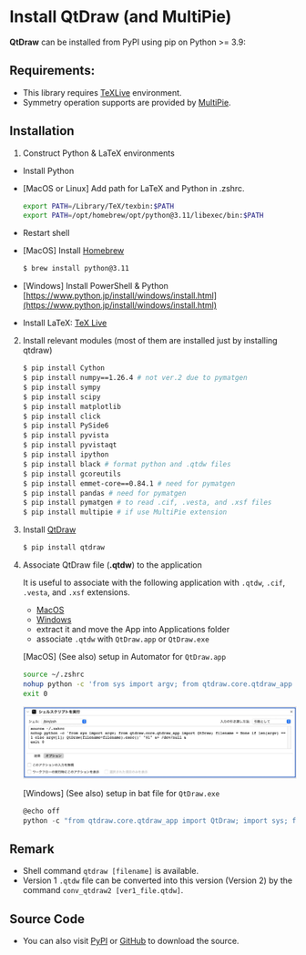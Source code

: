 # Install QtDraw (and MultiPie)

**QtDraw** can be installed from PyPI using pip on Python >= 3.9:


## Requirements:
- This library requires [TeXLive](https://www.tug.org/texlive/) environment.
- Symmetry operation supports are provided by [MultiPie](https://github.com/CMT-MU/MultiPie).

## Installation

1. Construct Python & LaTeX environments
- Install Python
- [MacOS or Linux] Add path for LaTeX and Python in .zshrc.
    ```bash
    export PATH=/Library/TeX/texbin:$PATH
    export PATH=/opt/homebrew/opt/python@3.11/libexec/bin:$PATH
    ```
- Restart shell
- [MacOS] Install [Homebrew](https://brew.sh/index_ja)
    ```bash
    $ brew install python@3.11
    ```
- [Windows] Install PowerShell & Python [https://www.python.jp/install/windows/install.html](https://www.python.jp/install/windows/install.html)

- Install LaTeX: [TeX Live](https://www.tug.org/texlive/doc/texlive-ja/texlive-ja.pdf)

2. Install relevant modules (most of them are installed just by installing qtdraw)
    ```bash
    $ pip install Cython
    $ pip install numpy==1.26.4 # not ver.2 due to pymatgen
    $ pip install sympy
    $ pip install scipy
    $ pip install matplotlib
    $ pip install click
    $ pip install PySide6
    $ pip install pyvista
    $ pip install pyvistaqt
    $ pip install ipython
    $ pip install black # format python and .qtdw files
    $ pip install gcoreutils
    $ pip install emmet-core==0.84.1 # need for pymatgen
    $ pip install pandas # need for pymatgen
    $ pip install pymatgen # to read .cif, .vesta, and .xsf files
    $ pip install multipie # if use MultiPie extension
    ```

3. Install [QtDraw](https://cmt-mu.github.io/QtDraw/)

    ```bash
    $ pip install qtdraw
    ```

4. Associate QtDraw file (**.qtdw**) to the application

    It is useful to associate with the following application with `.qtdw`, `.cif`, `.vesta`, and `.xsf` extensions.
   - [MacOS](https://github.com/CMT-MU/QtDraw/tree/main/others/QtDraw_MacApp.zip)
   - [Windows](https://github.com/CMT-MU/QtDraw/tree/main/others/QtDraw_WinApp.zip)
   - extract it and move the App into Applications folder
   - associate `.qtdw` with `QtDraw.app` or `QtDraw.exe`

    [MacOS] (See also) setup in Automator for `QtDraw.app`
    ```bash
    source ~/.zshrc
    nohup python -c 'from sys import argv; from qtdraw.core.qtdraw_app import QtDraw; filename = None if len(argv) == 1 else argv[1]; QtDraw(filename=filename).exec()' "$1" &> /dev/null &
    exit 0
    ```
    ![automator.jpg](fig/automator.jpg)

    [Windows] (See also) setup in bat file for `QtDraw.exe`

    ```powershell
    @echo off
    python -c "from qtdraw.core.qtdraw_app import QtDraw; import sys; filename = sys.argv[1] if len(sys.argv) > 1 else None; QtDraw(filename=filename).exec()" %1
    ```

## Remark
- Shell command `qtdraw [filename]` is available.
- Version 1 `.qtdw` file can be converted into this version (Version 2) by the command `conv_qtdraw2 [ver1_file.qtdw]`.

## Source Code
- You can also visit [PyPI](https://pypi.org/project/qtdraw/) or [GitHub](https://github.com/CMT-MU/QtDraw) to download the source.
